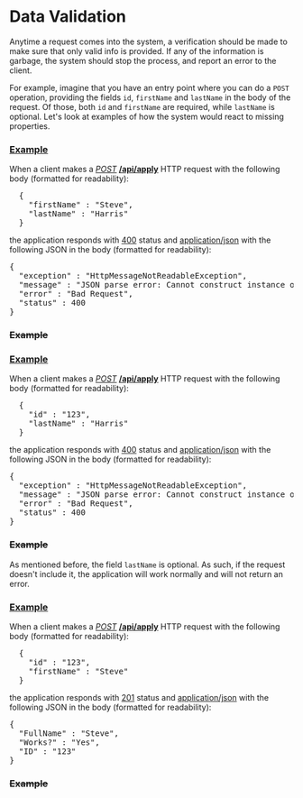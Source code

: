 # Data Validation

Anytime a request comes into the system, a verification should be made
to make sure that only valid info is provided. If any of the information
is garbage, the system should stop the process, and report an error to
the client.

For example, imagine that you have an entry point where you can do a 
`POST` operation, providing the fields `id`, `firstName` and `lastName`
in the body of the request. Of those, both `id` and `firstName` are
required, while `lastName` is optional. Let's look at examples of how
the system would react to missing properties.

### [Example](- "missing-id")

When a client makes a _[POST](- "#method")_ **[/api/apply](- "#uri")**
HTTP request with the following body (formatted for readability):

<div>
<pre concordion:execute="#response=http(#method, #uri, #TEXT)">
  {
    "firstName" : "Steve",
    "lastName" : "Harris"
  }
</pre>
</div>

the application responds with [400](- "?=#response.status") status and
[application/json](- "?=#response.contentType") with the following
JSON in the body (formatted for readability):

<div><pre concordion:assert-equals="encode(#response.body)">{
  "exception" : "HttpMessageNotReadableException",
  "message" : "JSON parse error: Cannot construct instance of `com.amoralesch.vdp.web.model.CustomRequest`, problem: ID may not be null; nested exception is com.fasterxml.jackson.databind.exc.ValueInstantiationException: Cannot construct instance of `com.amoralesch.vdp.web.model.CustomRequest`, problem: ID may not be null\n at [Source: (PushbackInputStream); line: 5, column: 3]",
  "error" : "Bad Request",
  "status" : 400
}</pre></div>

### ~~Example~~

### [Example](- "missing-firstName")

When a client makes a _[POST](- "#method")_ **[/api/apply](- "#uri")**
HTTP request with the following body (formatted for readability):

<div>
<pre concordion:execute="#response=http(#method, #uri, #TEXT)">
  {
    "id" : "123",
    "lastName" : "Harris"
  }
</pre>
</div>

the application responds with [400](- "?=#response.status") status and
[application/json](- "?=#response.contentType") with the following
JSON in the body (formatted for readability):

<div><pre concordion:assert-equals="encode(#response.body)">{
  "exception" : "HttpMessageNotReadableException",
  "message" : "JSON parse error: Cannot construct instance of `com.amoralesch.vdp.web.model.CustomRequest`, problem: first name may not be null; nested exception is com.fasterxml.jackson.databind.exc.ValueInstantiationException: Cannot construct instance of `com.amoralesch.vdp.web.model.CustomRequest`, problem: first name may not be null\n at [Source: (PushbackInputStream); line: 5, column: 3]",
  "error" : "Bad Request",
  "status" : 400
}</pre></div>

### ~~Example~~

As mentioned before, the field `lastName` is optional. As such, if the
request doesn't include it, the application will work normally and will
not return an error.

### [Example](- "missing-lastName")

When a client makes a _[POST](- "#method")_ **[/api/apply](- "#uri")**
HTTP request with the following body (formatted for readability):

<div>
<pre concordion:execute="#response=http(#method, #uri, #TEXT)">
  {
    "id" : "123",
    "firstName" : "Steve"
  }
</pre>
</div>

the application responds with [201](- "?=#response.status") status and
[application/json](- "?=#response.contentType") with the following
JSON in the body (formatted for readability):

<div><pre concordion:assert-equals="#response.body">{
  "FullName" : "Steve",
  "Works?" : "Yes",
  "ID" : "123"
}</pre></div>

### ~~Example~~
    
